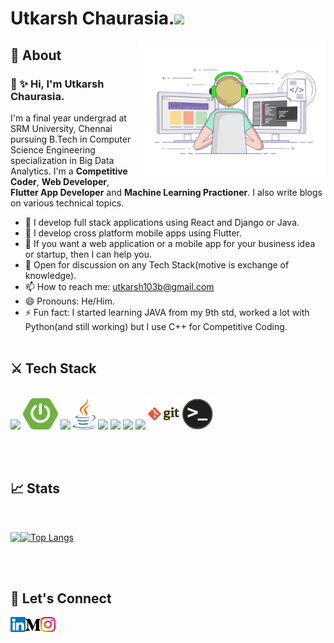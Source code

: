 # Utkarsh Chaurasia.<img src="https://github.com/TheDudeThatCode/TheDudeThatCode/blob/master/Assets/Mario_Hello_Big.gif" width="30px">
<img align="right" alt="GIF" src="https://raw.githubusercontent.com/devSouvik/devSouvik/master/gif3.gif" width="300"/>

## 🧐 About


### 👋 ✨ Hi, I'm Utkarsh Chaurasia.


I'm a final year undergrad at SRM University, Chennai pursuing B.Tech in Computer Science Engineering specialization in Big Data Analytics. I'm a **Competitive Coder**, **Web Developer**, **Flutter App Developer** and **Machine Learning Practioner**. I also write blogs on various technical topics.

- 🔭 I develop full stack applications using React and Django or Java.
- 🌱 I develop cross platform mobile apps using Flutter.
- 👯 If you want a web application or a mobile app for your business idea or startup, then I can help you.
- 💬 Open for discussion on any Tech Stack(motive is exchange of knowledge). 
- 📫 How to reach me: utkarsh103b@gmail.com
- 😄 Pronouns: He/Him.
- ⚡ Fun fact: I started learning JAVA from my 9th std, worked a lot with Python(and still working) but I use C++ for Competitive Coding.
<br><br>

## ⚔️ Tech Stack

<br>
   <code><img height="50" src="https://github.com/gilbarbara/logos/blob/master/logos/react.svg"></code>
    <code><img height="50" src="https://github.com/jhipster/jhipster.github.io/blob/master/images/logo/svg/spring-boot.svg"></code>
    <code><img height="50" src="https://github.com/gilbarbara/logos/blob/master/logos/django-icon.svg"></code>
     <code><img height="50" src="https://github.com/gilbarbara/logos/blob/master/logos/java.svg"></code>
   <code><img height="50" src="https://github.com/gilbarbara/logos/blob/master/logos/python.svg"></code>
    <code><img height="50" src="https://github.com/gilbarbara/logos/blob/master/logos/javascript.svg"></code>
   <code><img height="50" src="https://github.com/gilbarbara/logos/blob/master/logos/flutter.svg"></code>
   <code><img height="50" src="https://github.com/gilbarbara/logos/blob/master/logos/c-plusplus.svg"></code>
   <code><img height="50" src="https://raw.githubusercontent.com/github/explore/80688e429a7d4ef2fca1e82350fe8e3517d3494d/topics/git/git.png"></code>
   <code><img height="50" src="https://raw.githubusercontent.com/github/explore/80688e429a7d4ef2fca1e82350fe8e3517d3494d/topics/terminal/terminal.png"></code>

<br><br>

## 📈 Stats



<br>


  <a> <img align="left" src="https://github-readme-stats.vercel.app/api?username=UtkarshChaurasia&show_icons=true&line_height=24&theme=dark&count_private=true&include_all_commits=true&custom_title=%23%20GitHub%20Stats%20%E2%9C%85" /> </a>




[![Top Langs](https://github-readme-stats.vercel.app/api/top-langs/?username=UtkarshChaurasia&hide=jupyter_notebook&theme=dark&layout=compact&langs_count=10&custom_title=%23%20Most%20Used%20Languages%20%F0%9F%91%A8%F0%9F%8F%BD%E2%80%8D%F0%9F%92%BB&card_width=445)](https://github.com/anuraghazra/github-readme-stats)


<br><br>

## 💬 Let's Connect
    
<a href="https://www.linkedin.com/in/utkarsh-chaurasia-a4b76a17b/">
    <img align="left" alt="Utkarsh Chaurasia | Linkedin" width="24px" src="https://github.com/UtkarshChaurasia/UtkarshChaurasia/blob/master/Assets/Icons/Linkedin.svg" />
  </a>
  
  
  <a href="https://medium.com/@utkarsh103b">
    <img align="left" alt="Utkarsh Chaurasia | Medium" width="24px" src="https://github.com/UtkarshChaurasia/UtkarshChaurasia/blob/master/Assets/Icons/medium.svg" />
  </a>
  
  <a href="https://www.instagram.com/utkarsh_chaurasia.12/?hl=en">
    <img align="left" alt="Utkarsh Chaurasia | Instagram" width="24px" src="https://github.com/UtkarshChaurasia/UtkarshChaurasia/blob/master/Assets/Icons/Instagram.svg" />
  </a>
